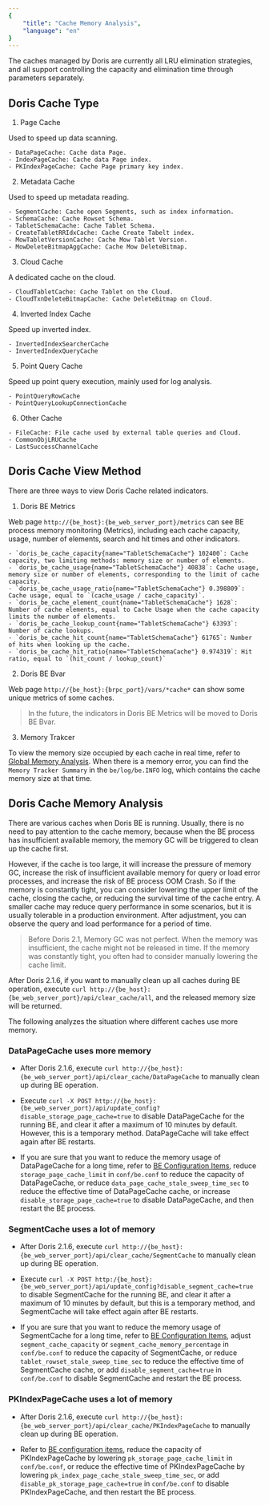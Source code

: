```yaml
---
{
    "title": "Cache Memory Analysis",
    "language": "en"
}
---
```


<!--
Licensed to the Apache Software Foundation (ASF) under one
or more contributor license agreements.  See the NOTICE file
distributed with this work for additional information
regarding copyright ownership.  The ASF licenses this file
to you under the Apache License, Version 2.0 (the
"License"); you may not use this file except in compliance
with the License.  You may obtain a copy of the License at

  http://www.apache.org/licenses/LICENSE-2.0

Unless required by applicable law or agreed to in writing,
software distributed under the License is distributed on an
"AS IS" BASIS, WITHOUT WARRANTIES OR CONDITIONS OF ANY
KIND, either express or implied.  See the License for the
specific language governing permissions and limitations
under the License.
-->

The caches managed by Doris are currently all LRU elimination strategies, and all support controlling the capacity and elimination time through parameters separately.

## Doris Cache Type

1. Page Cache

Used to speed up data scanning.

```
- DataPageCache: Cache data Page.
- IndexPageCache: Cache data Page index.
- PKIndexPageCache: Cache Page primary key index.
```

2. Metadata Cache

Used to speed up metadata reading.

```
- SegmentCache: Cache open Segments, such as index information.
- SchemaCache: Cache Rowset Schema.
- TabletSchemaCache: Cache Tablet Schema.
- CreateTabletRRIdxCache: Cache Create Tabelt index.
- MowTabletVersionCache: Cache Mow Tablet Version.
- MowDeleteBitmapAggCache: Cache Mow DeleteBitmap.
```

3. Cloud Cache

A dedicated cache on the cloud.

```
- CloudTabletCache: Cache Tablet on the Cloud.
- CloudTxnDeleteBitmapCache: Cache DeleteBitmap on Cloud.
```

4. Inverted Index Cache

Speed ​​up inverted index.

```
- InvertedIndexSearcherCache
- InvertedIndexQueryCache
```

5. Point Query Cache

Speed ​​up point query execution, mainly used for log analysis.

```
- PointQueryRowCache
- PointQueryLookupConnectionCache
```

6. Other Cache

```
- FileCache: File cache used by external table queries and Cloud.
- CommonObjLRUCache
- LastSuccessChannelCache
```

## Doris Cache View Method

There are three ways to view Doris Cache related indicators.

1. Doris BE Metrics

Web page `http://{be_host}:{be_web_server_port}/metrics` can see BE process memory monitoring (Metrics), including each cache capacity, usage, number of elements, search and hit times and other indicators.

```
- `doris_be_cache_capacity{name="TabletSchemaCache"} 102400`: Cache capacity, two limiting methods: memory size or number of elements.
- `doris_be_cache_usage{name="TabletSchemaCache"} 40838`: Cache usage, memory size or number of elements, corresponding to the limit of cache capacity.
- `doris_be_cache_usage_ratio{name="TabletSchemaCache"} 0.398809`: Cache usage, equal to `(cache_usage / cache_capacity)`.
- `doris_be_cache_element_count{name="TabletSchemaCache"} 1628`: Number of cache elements, equal to Cache Usage when the cache capacity limits the number of elements.
- `doris_be_cache_lookup_count{name="TabletSchemaCache"} 63393`: Number of cache lookups.
- `doris_be_cache_hit_count{name="TabletSchemaCache"} 61765`: Number of hits when looking up the cache.
- `doris_be_cache_hit_ratio{name="TabletSchemaCache"} 0.974319`: Hit ratio, equal to `(hit_count / lookup_count)`
```

2. Doris BE Bvar

Web page `http://{be_host}:{brpc_port}/vars/*cache*` can show some unique metrics of some caches.

> In the future, the indicators in Doris BE Metrics will be moved to Doris BE Bvar.

3. Memory Trakcer

To view the memory size occupied by each cache in real time, refer to [Global Memory Analysis](./global-memory-analysis.md). When there is a memory error, you can find the `Memory Tracker Summary` in the `be/log/be.INFO` log, which contains the cache memory size at that time.

## Doris Cache Memory Analysis

There are various caches when Doris BE is running. Usually, there is no need to pay attention to the cache memory, because when the BE process has insufficient available memory, the memory GC will be triggered to clean up the cache first.

However, if the cache is too large, it will increase the pressure of memory GC, increase the risk of insufficient available memory for query or load error processes, and increase the risk of BE process OOM Crash. So if the memory is constantly tight, you can consider lowering the upper limit of the cache, closing the cache, or reducing the survival time of the cache entry. A smaller cache may reduce query performance in some scenarios, but it is usually tolerable in a production environment. After adjustment, you can observe the query and load performance for a period of time.

> Before Doris 2.1, Memory GC was not perfect. When the memory was insufficient, the cache might not be released in time. If the memory was constantly tight, you often had to consider manually lowering the cache limit.

After Doris 2.1.6, if you want to manually clean up all caches during BE operation, execute `curl http://{be_host}:{be_web_server_port}/api/clear_cache/all`, and the released memory size will be returned.

The following analyzes the situation where different caches use more memory.

### DataPageCache uses more memory

- After Doris 2.1.6, execute `curl http://{be_host}:{be_web_server_port}/api/clear_cache/DataPageCache` to manually clean up during BE operation.

- Execute `curl -X POST http://{be_host}:{be_web_server_port}/api/update_config?disable_storage_page_cache=true` to disable DataPageCache for the running BE, and clear it after a maximum of 10 minutes by default. However, this is a temporary method. DataPageCache will take effect again after BE restarts.

- If you are sure that you want to reduce the memory usage of DataPageCache for a long time, refer to [BE Configuration Items](../../../admin-manual/config/be-config.md), reduce `storage_page_cache_limit` in `conf/be.conf` to reduce the capacity of DataPageCache, or reduce `data_page_cache_stale_sweep_time_sec` to reduce the effective time of DataPageCache cache, or increase `disable_storage_page_cache=true` to disable DataPageCache, and then restart the BE process.

### SegmentCache uses a lot of memory

- After Doris 2.1.6, execute `curl http://{be_host}:{be_web_server_port}/api/clear_cache/SegmentCache` to manually clean up during BE operation.

- Execute `curl -X POST http:/{be_host}:{be_web_server_port}/api/update_config?disable_segment_cache=true` to disable SegmentCache for the running BE, and clear it after a maximum of 10 minutes by default, but this is a temporary method, and SegmentCache will take effect again after BE restarts.

- If you are sure that you want to reduce the memory usage of SegmentCache for a long time, refer to [BE Configuration Items](../../../admin-manual/config/be-config.md), adjust `segment_cache_capacity` or `segment_cache_memory_percentage` in `conf/be.conf` to reduce the capacity of SegmentCache, or reduce `tablet_rowset_stale_sweep_time_sec` to reduce the effective time of SegmentCache cache, or add `disable_segment_cache=true` in `conf/be.conf` to disable SegmentCache and restart the BE process.

### PKIndexPageCache uses a lot of memory

- After Doris 2.1.6, execute `curl http://{be_host}:{be_web_server_port}/api/clear_cache/PKIndexPageCache` to manually clean up during BE operation.

- Refer to [BE configuration items](../../../admin-manual/config/be-config.md), reduce the capacity of PKIndexPageCache by lowering `pk_storage_page_cache_limit` in `conf/be.conf`, or reduce the effective time of PKIndexPageCache by lowering `pk_index_page_cache_stale_sweep_time_sec`, or add `disable_pk_storage_page_cache=true` in `conf/be.conf` to disable PKIndexPageCache, and then restart the BE process.

